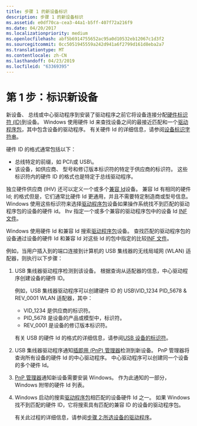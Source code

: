 ```yaml
---
title: 步骤 1 的新设备标识
description: 步骤 1 的新设备标识
ms.assetid: e0df70ca-cea3-44a1-b5ff-407f72a216f9
ms.date: 04/20/2017
ms.localizationpriority: medium
ms.openlocfilehash: abf5b6914755652ac95a0d10532eb12067c1d3f2
ms.sourcegitcommit: 0cc5051945559a242d941a6f2799d161d8eba2a7
ms.translationtype: MT
ms.contentlocale: zh-CN
ms.lasthandoff: 04/23/2019
ms.locfileid: "63369395"
---
```

# <a name="step-1-the-new-device-is-identified"></a>第 1 步：标识新设备


新设备、 总线或中心驱动程序到安装了驱动程序之前它将设备连接分配[硬件标识符 (ID)](hardware-ids.md)到设备。 Windows 使用硬件 Id 来查找设备之间的最接近匹配和一个[驱动程序包](driver-packages.md)，其中包含设备的驱动程序。 有关硬件 Id 的详细信息，请参阅[设备标识字符串](device-identification-strings.md)。

硬件 ID 的格式通常包括以下：

-   总线特定的前缀，如 PCI\\或 USB\\。
-   该设备，如供应商、 型号和修订版本标识符的特定于供应商的标识符。 这些标识符内的硬件 ID 的格式也是特定于总线驱动程序。

独立硬件供应商 (IHV) 还可以定义一个或多个[兼容 Id](compatible-ids.md)设备。 兼容 Id 有相同的硬件 Id; 的格式但是，它们通常比硬件 Id 更通用，并且不需要特定制造商或型号信息。 Windows 使用这些标识符来选择[驱动程序包](driver-packages.md)设备如果操作系统找不到匹配的驱动程序包的设备的硬件 id。 Ihv 指定一个或多个兼容的驱动程序包中的设备 Id [INF 文件](inf-files.md)。

Windows 使用硬件 Id 和兼容 Id 搜索[驱动程序包](driver-packages.md)设备。 查找匹配的驱动程序包的设备通过设备的硬件 Id 和兼容 Id 对这些 Id 的包中指定的比较[INF 文件](inf-files.md)。

例如，当用户插入到的端口连接到计算机的 USB 集线器的无线局域网 (WLAN) 适配器，则执行以下步骤：

1.  USB 集线器驱动程序检测到该设备。 根据查询从适配器的信息，中心驱动程序创建设备的硬件 ID。

    例如，USB 集线器驱动程序可以创建硬件 ID 的 USB\\VID_1234 PID_5678 & REV_0001 WLAN 适配器，其中：

    -   VID_1234 是供应商的标识符。
    -   PID_5678 是设备的产品或模型中，标识符。
    -   REV_0001 是设备的修订版本标识符。

    有关 USB 的硬件 Id 的格式的详细信息，请参阅[USB 设备的标识符](identifiers-for-usb-devices.md)。

2.  USB 集线器驱动程序通知[插即用 (PnP) 管理器](pnp-manager.md)检测到新设备。 PnP 管理器将查询所有设备的硬件 Id 的中心驱动程序。 中心驱动程序可以创建同一个设备的多个硬件 Id。

3.  [PnP 管理器](pnp-manager.md)通知新设备需要安装 Windows。 作为此通知的一部分，Windows 附带的硬件 Id 列表。

4.  Windows 启动的搜索[驱动程序包](driver-packages.md)相匹配的设备硬件 Id 之一。 如果 Windows 找不到匹配的硬件 ID，它将搜索具有匹配的兼容 ID 的设备的驱动程序包。

    有关此过程的详细信息，请参阅[步骤 2:所选设备的驱动程序](step-2--a-driver-for-the-device-is-selected.md)。

 

 





